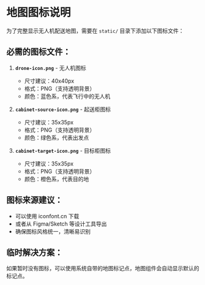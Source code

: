 # 地图图标说明

为了完整显示无人机配送地图，需要在 `static/` 目录下添加以下图标文件：

## 必需的图标文件：

1. **`drone-icon.png`** - 无人机图标
   - 尺寸建议：40x40px
   - 格式：PNG（支持透明背景）
   - 颜色：蓝色系，代表飞行中的无人机

2. **`cabinet-source-icon.png`** - 起送柜图标  
   - 尺寸建议：35x35px
   - 格式：PNG（支持透明背景）
   - 颜色：绿色系，代表出发点

3. **`cabinet-target-icon.png`** - 目标柜图标
   - 尺寸建议：35x35px  
   - 格式：PNG（支持透明背景）
   - 颜色：橙色系，代表目的地

## 图标来源建议：

- 可以使用 iconfont.cn 下载
- 或者从 Figma/Sketch 等设计工具导出
- 确保图标风格统一，清晰易识别

## 临时解决方案：

如果暂时没有图标，可以使用系统自带的地图标记点，地图组件会自动显示默认的标记点。 